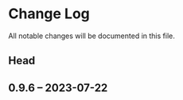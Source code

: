 # Change Log

All notable changes will be documented in this file.

## Head

## 0.9.6 &ndash; 2023-07-22

